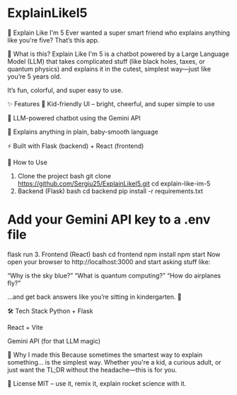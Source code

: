 # ExplainLikeI5
🧠 Explain Like I'm 5
Ever wanted a super smart friend who explains anything like you're five? That’s this app.

🍼 What is this?
Explain Like I'm 5 is a chatbot powered by a Large Language Model (LLM) that takes complicated stuff (like black holes, taxes, or quantum physics) and explains it in the cutest, simplest way—just like you’re 5 years old.

It’s fun, colorful, and super easy to use.

✨ Features
🎨 Kid-friendly UI – bright, cheerful, and super simple to use

🤖 LLM-powered chatbot using the Gemini API

🧾 Explains anything in plain, baby-smooth language

⚡ Built with Flask (backend) + React (frontend)

🚀 How to Use
1. Clone the project
bash
git clone https://github.com/Sergiu25/ExplainLikeI5.git
cd explain-like-im-5
2. Backend (Flask)
bash
cd backend
pip install -r requirements.txt
# Add your Gemini API key to a .env file
flask run
3. Frontend (React)
bash
cd frontend
npm install
npm start
Now open your browser to http://localhost:3000 and start asking stuff like:

“Why is the sky blue?”
“What is quantum computing?”
“How do airplanes fly?”

…and get back answers like you’re sitting in kindergarten. 🐣

🛠️ Tech Stack
Python + Flask

React + Vite

Gemini API (for that LLM magic)

📌 Why I made this
Because sometimes the smartest way to explain something… is the simplest way. Whether you're a kid, a curious adult, or just want the TL;DR without the headache—this is for you.

🌈 License
MIT – use it, remix it, explain rocket science with it.

